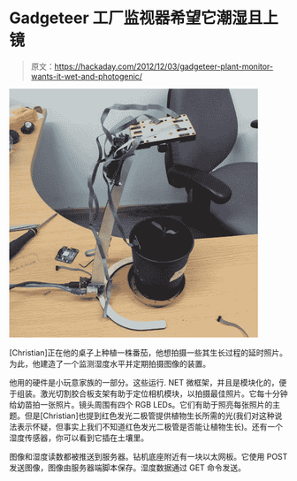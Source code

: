 # Gadgeteer 工厂监视器希望它潮湿且上镜

> 原文：<https://hackaday.com/2012/12/03/gadgeteer-plant-monitor-wants-it-wet-and-photogenic/>

![gadgeteer-plant-monitor](img/22748072824a1843fabf44a592ae498c.png)

[Christian]正在他的桌子上种植一株番茄，他想拍摄一些其生长过程的延时照片。为此，他建造了一个监测湿度水平并定期拍摄图像的装置。

他用的硬件是小玩意家族的一部分。这些运行. NET 微框架，并且是模块化的，便于组装。激光切割胶合板支架有助于定位相机模块，以拍摄最佳照片。它每十分钟给幼苗拍一张照片。镜头周围有四个 RGB LEDs。它们有助于照亮每张照片的主题。但是[Christian]也提到红色发光二极管提供植物生长所需的光(我们对这种说法表示怀疑，但事实上我们不知道红色发光二极管是否能让植物生长)。还有一个湿度传感器，你可以看到它插在土壤里。

图像和湿度读数都被推送到服务器。钻机底座附近有一块以太网板。它使用 POST 发送图像，图像由服务器端脚本保存。湿度数据通过 GET 命令发送。